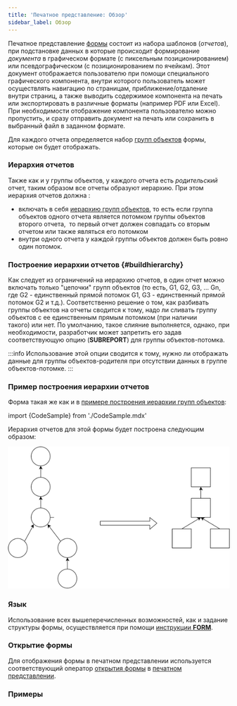 ```yaml
---
title: 'Печатное представление: Обзор'
sidebar_label: Обзор
---
```


Печатное представление [формы](Forms.md) состоит из набора шаблонов (*отчетов*), при подстановке данных в которые происходит формирование *документа* в графическом формате (с пиксельным позиционированием) или псевдографическом (с позиционированием по ячейкам). Этот документ отображается пользователю при помощи специального графического компонента, внутри которого пользователь может осуществлять навигацию по страницам, приближение/отдаление внутри страниц, а также выводить содержимое компонента на печать или экспортировать в различные форматы (например PDF или Excel). При необходимости отображение компонента пользователю можно пропустить, и сразу отправить документ на печать или сохранить в выбранный файл в заданном формате.

Для каждого отчета определяется набор [групп объектов](Form_structure.md#objects) формы, которые он будет отображать.

### Иерархия отчетов

Также как и у группы объектов, у каждого отчета есть *родительский* отчет, таким образом все отчеты образуют иерархию. При этом иерархия отчетов должна :

-   включать в себя [иерархию групп объектов](Static_view.md), то есть если группа объектов одного отчета является потомком группы объектов второго отчета,  то первый отчет должен совпадать со вторым отчетом или также являться его потомком
-   внутри одного отчета у каждой группы объектов должен быть ровно один потомок.

### Построение иерархии отчетов {#buildhierarchy}

Как следует из ограничений на иерархию отчетов, в один отчет можно включать только "цепочки" групп объектов (то есть, G1, G2, G3, ... Gn,  где G2 - единственный прямой потомок G1, G3 - единственный прямой потомок G2 и т.д.). Соответственно решение о том, как разбивать группы объектов на отчеты сводится к тому, надо ли сливать группу объектов с ее единственным прямым потомком (при наличии такого) или нет. По умолчанию, такое слияние выполняется, однако, при необходимости, разработчик может запретить его задав соответствующую опцию (**SUBREPORT**) для группы объектов-потомка.


:::info
Использование этой опции сводится к тому, нужно ли отображать данные для группы объектов-родителя при отсутствии данных в группе объектов-потомке.
:::

### Пример построения иерархии отчетов

Форма такая же как и в [примере построения иерархии групп объектов](Static_view.md#hierarchysample-broken):

import {CodeSample} from './CodeSample.mdx'

<CodeSample url="https://ru-documentation.lsfusion.org/sample?file=GroupHierarchySample"/>

Иерархия отчетов для этой формы будет построена следующим образом:

  

![](download/temp/svgout6080600897799900016.png)

### Язык

Использование всех вышеперечисленных возможностей, как и задание структуры формы, осуществляется при помощи [инструкции **FORM**](FORM_instruction.md).

### Открытие формы

Для отображения формы в печатном представлении используется соответствующий оператор [открытия формы](Open_form.md) в [печатном представлении](In_a_print_view_PRINT_.md).

### Примеры

<CodeSample url="https://ru-documentation.lsfusion.org/sample?file=ActionSample&block=print"/>
